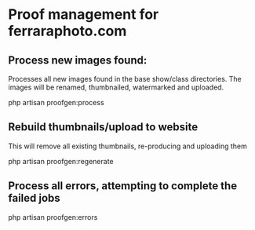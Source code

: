 # Proof management for ferraraphoto.com

## Process new images found:

Processes all new images found in the base show/class directories. The images will be renamed, thumbnailed, watermarked and uploaded.

php artisan proofgen:process

## Rebuild thumbnails/upload to website

This will remove all existing thumbnails, re-producing and uploading them

php artisan proofgen:regenerate

## Process all errors, attempting to complete the failed jobs

php artisan proofgen:errors